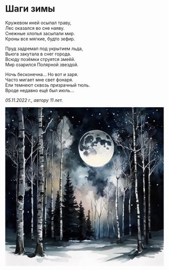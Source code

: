 # Шаги зимы

Кружевом иней осыпал траву,  
Лес оказался во сне наяву.  
Снежные хлопья засыпали мир.  
Кроны все мягкие, будто зефир.

Пруд задремал под укрытием льда,  
Вьюга закутала в снег города.  
Всюду позёмки струятся змеёй.  
Мир озарился Полярной звездой.

Ночь бесконечна... Но вот и заря.  
Часто мигает мне свет фонаря.  
Ели темнеют сквозь призрачный тюль.  
Вроде недавно ещё был июль...

*05.11.2022 г., автору 11 лет.*

![Шаги зимы](../images/winter.jpg)
